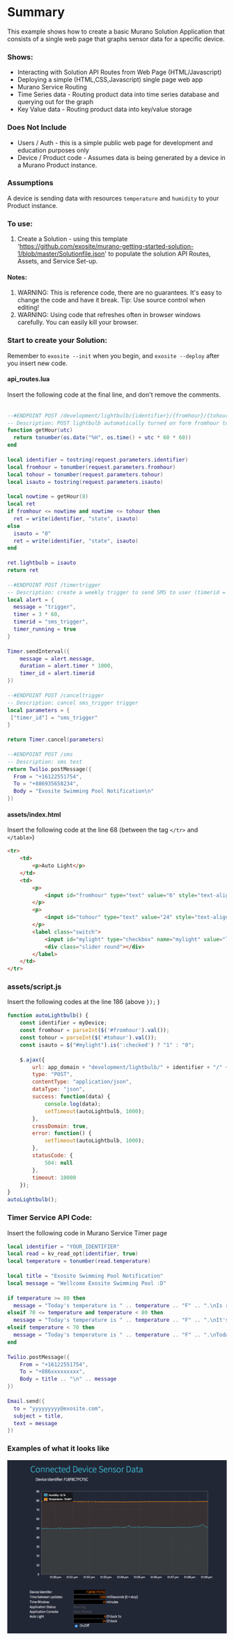 # Summary
This example shows how to create a basic Murano Solution Application that consists of a single web page that graphs sensor data for a specific device.

### Shows:
* Interacting with Solution API Routes from Web Page (HTML/Javascript)
* Deploying a simple (HTML,CSS,Javascript) single page web app
* Murano Service Routing
 * Time Series data - Routing product data into time series database and querying out for the graph
 * Key Value data - Routing product data into key/value storage

### Does Not Include
* Users / Auth - this is a simple public web page for development and education purposes only
* Device / Product code - Assumes data is being generated by a device in a Murano Product instance.  

### Assumptions
A device is sending data with resources `temperature` and `humidity` to your Product instance.

### To use:
1. Create a Solution - using this template 'https://github.com/exosite/murano-getting-started-solution-1/blob/master/Solutionfile.json' to populate the solution API Routes, Assets, and Service Set-up.

#### Notes:
1. WARNING: This is reference code, there are no guarantees.  It's easy to change the code and have it break.  Tip: Use source control when editing!
2. WARNING: Using code that refreshes often in browser windows carefully.  You can easily kill your browser.


### Start to create your Solution:
Remember to `exosite --init` when you begin, and `exosite --deploy` after you insert new code.

#### api_routes.lua
Insert the following code at the final line, and don't remove the comments.
```lua

--#ENDPOINT POST /development/lightbulb/{identifier}/{fromhour}/{tohour}/{isauto}
-- Description: POST lightbulb automatically turned on form fromhour to tohour
function getHour(utc)
  return tonumber(os.date("%H", os.time() + utc * 60 * 60))
end

local identifier = tostring(request.parameters.identifier)
local fromhour = tonumber(request.parameters.fromhour)
local tohour = tonumber(request.parameters.tohour)
local isauto = tostring(request.parameters.isauto)

local nowtime = getHour(8)
local ret
if fromhour <= nowtime and nowtime <= tohour then
  ret = write(identifier, "state", isauto)
else
  isauto = "0"
  ret = write(identifier, "state", isauto)
end

ret.lightbulb = isauto
return ret

--#ENDPOINT POST /timertrigger
-- Description: create a weekly trigger to send SMS to user (timerid = sms_trigger)
local alert = {
  message = "trigger",
  timer = 3 * 60,
  timerid = "sms_trigger",
  timer_running = true
}

Timer.sendInterval({
    message = alert.message,
    duration = alert.timer * 1000,
    timer_id = alert.timerid
})

--#ENDPOINT POST /canceltrigger
-- Description: cancel sms_trigger trigger
local parameters = {
 ["timer_id"] = "sms_trigger"
}

return Timer.cancel(parameters)

--#ENDPOINT POST /sms
-- Description: sms test
return Twilio.postMessage({
  From = "+16122551754",
  To = "+886935658234",
  Body = "Exosite Swimming Pool Notification\n"
})
```

#### assets/index.html
Insert the following code at the line 68 (between the tag `</tr>` and `</table>`)
```html
<tr>
    <td>
        <p>Auto Light</p>
    </td>
    <td>
        <p>
            <input id="fromhour" type="text" value="6" style="text-align: right; width:10em"></input> O'clock To
        </p>
        <p>
            <input id="tohour" type="text" value="24" style="text-align: right; width:10em"></input> O'clock
        </p>
        <label class="switch">
            <input id="mylight" type="checkbox" name="mylight" value="light" checked>
            <div class="slider round"></div>
        </label>
    </td>
</tr>
```

### assets/script.js
Insert the following codes at the line 186 (above `});` )
```Javascript
function autoLightbulb() {
    const identifier = myDevice;
    const fromhour = parseInt($('#fromhour').val());
    const tohour = parseInt($('#tohour').val());
    const isauto = $("#mylight").is(':checked') ? "1" : "0";

    $.ajax({
        url: app_domain + "development/lightbulb/" + identifier + "/" + fromhour + "/" + tohour + "/" + isauto,
        type: "POST",
        contentType: "application/json",
        dataType: "json",
        success: function(data) {
            console.log(data);
            setTimeout(autoLightbulb, 1000);
        },
        crossDomain: true,
        error: function() {
            setTimeout(autoLightbulb, 1000);
        },
        statusCode: {
            504: null
        },
        timeout: 10000
    });
}
autoLightbulb();
```

### Timer Service API Code:
Insert the following code in Murano Service Timer page

```lua
local identifier = "YOUR_IDENTIFIER"
local read = kv_read_opt(identifier, true)
local temperature = tonumber(read.temperature)

local title = "Exosite Swimming Pool Notification"
local message = "Wellcome Exosite Swimming Pool :D"

if temperature >= 80 then
  message = "Today's temperature is " .. temperature .. "F" .. ".\nIs really hot right?\nWhy don't you come Exosite to swim with us :D"
elseif 70 <= temperature and temperature < 80 then
  message = "Today's temperature is " .. temperature .. "F" .. ".\nIt's a good time to practice swimming~"
elseif temperature < 70 then
  message = "Today's temperature is " .. temperature .. "F" .. ".\nToday is cold so we have spa for you!"
end

Twilio.postMessage({
    From = "+16122551754",
    To = "+886xxxxxxxxx",
    Body = title .. "\n" .. message
})

Email.send({
  to = "yyyyyyyyy@exosite.com",
  subject = title,
  text = message
})

```

### Examples of what it looks like

![image](screen_shot_line_graph.png)
